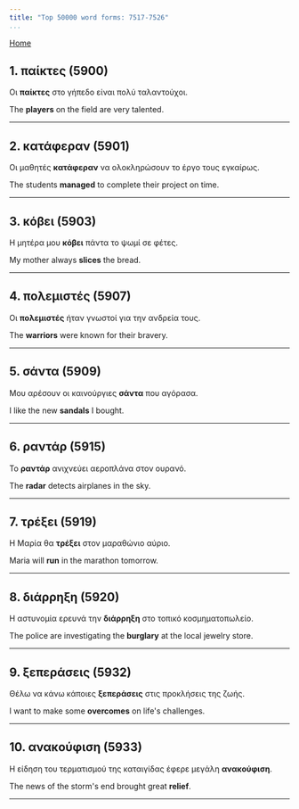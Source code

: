 ```yaml
---
title: "Top 50000 word forms: 7517-7526"
...
```


[Home](./) 

## 1. παίκτες (5900)

Οι **παίκτες** στο γήπεδο είναι πολύ ταλαντούχοι.  

The **players** on the field are very talented.

---

## 2. κατάφεραν (5901)

Οι μαθητές **κατάφεραν** να ολοκληρώσουν το έργο τους εγκαίρως.  

The students **managed** to complete their project on time.

---

## 3. κόβει (5903)

Η μητέρα μου **κόβει** πάντα το ψωμί σε φέτες.  

My mother always **slices** the bread.

---

## 4. πολεμιστές (5907)

Οι **πολεμιστές** ήταν γνωστοί για την ανδρεία τους.  

The **warriors** were known for their bravery.

---

## 5. σάντα (5909)

Μου αρέσουν οι καινούργιες **σάντα** που αγόρασα.  

I like the new **sandals** I bought.

---

## 6. ραντάρ (5915)

Το **ραντάρ** ανιχνεύει αεροπλάνα στον ουρανό.  

The **radar** detects airplanes in the sky.

---

## 7. τρέξει (5919)

Η Μαρία θα **τρέξει** στον μαραθώνιο αύριο.

Maria will **run** in the marathon tomorrow.

---

## 8. διάρρηξη (5920)

Η αστυνομία ερευνά την **διάρρηξη** στο τοπικό κοσμηματοπωλείο.  

The police are investigating the **burglary** at the local jewelry store.

---

## 9. ξεπεράσεις (5932)

Θέλω να κάνω κάποιες **ξεπεράσεις** στις προκλήσεις της ζωής.  

I want to make some **overcomes** on life's challenges.

---

## 10. ανακούφιση (5933)

Η είδηση του τερματισμού της καταιγίδας έφερε μεγάλη **ανακούφιση**.

The news of the storm's end brought great **relief**.

---

